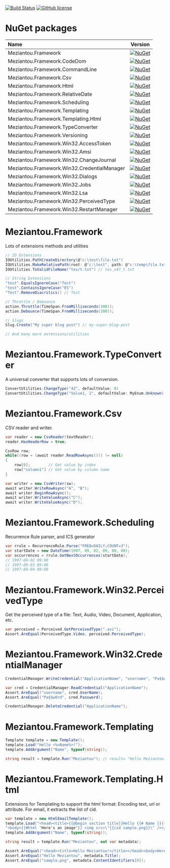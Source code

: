 [![Build Status](https://meziantou.visualstudio.com/GitHub%20projects/_apis/build/status/meziantou.Meziantou.Framework?branchName=master)](https://meziantou.visualstudio.com/GitHub%20projects/_build/latest?definitionId=41?branchName=master)
[![GitHub license](https://img.shields.io/github/license/meziantou/Meziantou.Framework.svg)](https://github.com/meziantou/Meziantou.Framework/blob/master/LICENSE)

# NuGet packages

| Name | Version |
| :--- | :---: | 
| Meziantou.Framework | [![NuGet](https://img.shields.io/nuget/v/Meziantou.Framework.svg)](https://www.nuget.org/packages/Meziantou.Framework/) |
| Meziantou.Framework.CodeDom | [![NuGet](https://img.shields.io/nuget/v/Meziantou.Framework.CodeDom.svg)](https://www.nuget.org/packages/Meziantou.Framework.CodeDom/) |
| Meziantou.Framework.CommandLine | [![NuGet](https://img.shields.io/nuget/v/Meziantou.Framework.CommandLine.svg)](https://www.nuget.org/packages/Meziantou.Framework.CommandLine/) |
| Meziantou.Framework.Csv | [![NuGet](https://img.shields.io/nuget/v/Meziantou.Framework.Csv.svg)](https://www.nuget.org/packages/Meziantou.Framework.Csv/) |
| Meziantou.Framework.Html | [![NuGet](https://img.shields.io/nuget/v/Meziantou.Framework.Html.svg)](https://www.nuget.org/packages/Meziantou.Framework.Html/) |
| Meziantou.Framework.RelativeDate | [![NuGet](https://img.shields.io/nuget/v/Meziantou.Framework.RelativeDate.svg)](https://www.nuget.org/packages/Meziantou.Framework.RelativeDate/) |
| Meziantou.Framework.Scheduling | [![NuGet](https://img.shields.io/nuget/v/Meziantou.Framework.Scheduling.svg)](https://www.nuget.org/packages/Meziantou.Framework.Scheduling/) |
| Meziantou.Framework.Templating | [![NuGet](https://img.shields.io/nuget/v/Meziantou.Framework.Templating.svg)](https://www.nuget.org/packages/Meziantou.Framework.Templating/) |
| Meziantou.Framework.Templating.Html | [![NuGet](https://img.shields.io/nuget/v/Meziantou.Framework.Templating.Html.svg)](https://www.nuget.org/packages/Meziantou.Framework.Templating.Html/) |
| Meziantou.Framework.TypeConverter | [![NuGet](https://img.shields.io/nuget/v/Meziantou.Framework.TypeConverter.svg)](https://www.nuget.org/packages/Meziantou.Framework.TypeConverter/) |
| Meziantou.Framework.Versioning | [![NuGet](https://img.shields.io/nuget/v/Meziantou.Framework.Versioning.svg)](https://www.nuget.org/packages/Meziantou.Framework.Versioning/) |
| Meziantou.Framework.Win32.AccessToken | [![NuGet](https://img.shields.io/nuget/v/Meziantou.Framework.Win32.AccessToken.svg)](https://www.nuget.org/packages/Meziantou.Framework.Win32.AccessToken/) |
| Meziantou.Framework.Win32.Amsi | [![NuGet](https://img.shields.io/nuget/v/Meziantou.Framework.Win32.Amsi.svg)](https://www.nuget.org/packages/Meziantou.Framework.Win32.Amsi/) |
| Meziantou.Framework.Win32.ChangeJournal | [![NuGet](https://img.shields.io/nuget/v/Meziantou.Framework.Win32.ChangeJournal.svg)](https://www.nuget.org/packages/Meziantou.Framework.Win32.ChangeJournal/) |
| Meziantou.Framework.Win32.CredentialManager | [![NuGet](https://img.shields.io/nuget/v/Meziantou.Framework.Win32.CredentialManager.svg)](https://www.nuget.org/packages/Meziantou.Framework.Win32.CredentialManager/) |
| Meziantou.Framework.Win32.Dialogs | [![NuGet](https://img.shields.io/nuget/v/Meziantou.Framework.Win32.Dialogs.svg)](https://www.nuget.org/packages/Meziantou.Framework.Win32.Dialogs/) |
| Meziantou.Framework.Win32.Jobs | [![NuGet](https://img.shields.io/nuget/v/Meziantou.Framework.Win32.Jobs.svg)](https://www.nuget.org/packages/Meziantou.Framework.Win32.Jobs/) |
| Meziantou.Framework.Win32.Lsa | [![NuGet](https://img.shields.io/nuget/v/Meziantou.Framework.Win32.Lsa.svg)](https://www.nuget.org/packages/Meziantou.Framework.Win32.Lsa/) |
| Meziantou.Framework.Win32.PerceivedType | [![NuGet](https://img.shields.io/nuget/v/Meziantou.Framework.Win32.PerceivedType.svg)](https://www.nuget.org/packages/Meziantou.Framework.Win32.PerceivedType/) |
| Meziantou.Framework.Win32.RestartManager | [![NuGet](https://img.shields.io/nuget/v/Meziantou.Framework.Win32.RestartManager.svg)](https://www.nuget.org/packages/Meziantou.Framework.Win32.RestartManager/) |

# Meziantou.Framework

Lots of extensions methods and utilities

````csharp
// IO Extensions
IOUtilities.PathCreateDirectory(@"c:\test\file.txt")
IOUtilities.MakeRelativePath(root: @"c:\test", path: @"c:\temp\file.txt") // ..\temp\file.txt
IOUtilities.ToValidFileName("tes/t.txt") // tes_x47_t.txt

// String Extensions
"test".EqualsIgnoreCase("Test")
"test".ContainsIgoreCase("ES")
"Tést".RemoveDiacritics() // Test

// Throttle / Debounce
action.Throttle(TimeSpan.FromMilliseconds(300));
action.Debounce(TimeSpan.FromMilliseconds(300));

// Slugs
Slug.Create("My super blog post") // my-super-blog-post

// And many more extensions/utilities
````

# Meziantou.Framework.TypeConverter

A universal converter that supports lots of conversion.

````csharp
ConvertUtilities.ChangeType("42", defaultValue: 0)
ConvertUtilities.ChangeType("Value1, 2", defaultValue: MyEnum.Unknown)
````

# Meziantou.Framework.Csv

CSV reader and writer.

````csharp
var reader = new CsvReader(textReader);
reader.HasHeaderRow = true;

CsvRow row;
while((row = (await reader.ReadRowAsync())) != null)
{
    row[0];        // Get value by index
    row["column1"] // Get value by column name
}
````

````csharp
var writer = new CsvWriter(sw);
await writer.WriteRowAsync("A", "B");
await writer.BeginRowAsync();
await writer.WriteValueAsync("C");
await writer.WriteValueAsync("D");
````

# Meziantou.Framework.Scheduling

Recurrence Rule parser, and ICS generator

````csharp
var rrule = RecurrenceRule.Parse("FREQ=DAILY;COUNT=3");
var startDate = new DateTime(1997, 09, 02, 09, 00, 00);
var occurrences = rrule.GetNextOccurrences(startDate);
// 1997-09-02 09:00
// 1997-09-03 09:00
// 1997-09-04 09:00
````

# Meziantou.Framework.Win32.PerceivedType

Get the perceived type of a file: Text, Audio, Video, Document, Application, etc. 

````csharp
var perceived = Perceived.GetPerceivedType(".avi");
Assert.AreEqual(PerceivedType.Video, perceived.PerceivedType);
````

# Meziantou.Framework.Win32.CredentialManager

````csharp
CredentialManager.WriteCredential("ApplicationName", "username", "Pa$$w0rd", CredentialPersistence.Session);

var cred = CredentialManager.ReadCredential("ApplicationName");
Assert.AreEqual("username", cred.UserName);
Assert.AreEqual("Pa$$w0rd", cred.Password);

CredentialManager.DeleteCredential("ApplicationName");
````

# Meziantou.Framework.Templating

````csharp
Template template = new Template();
template.Load("Hello <%=Name%>!");
template.AddArgument("Name", typeof(string));

string result = template.Run("Meziantou"); // result= "Hello Meziantou!"
````

# Meziantou.Framework.Templating.Html

Extensions for Templating to support the html format: Encoding text, url or attribute. For email, it extracts the list of cid.

````csharp
var template = new HtmlEmailTemplate();
template.Load("<head><title>{{@begin section title}}Hello {{# Name }}{{@end section}}!</title></head>" +
"<body>{{#html "Here's an image"}} <img src=\"{{cid sample.png}}\" /></body>");
template.AddArgument("Name", typeof(string));

string result = template.Run("Meziantou", out var metadata);

Assert.AreEqual("<head><title>Hello Meziantou!</title></head><body>Here's an image <img src=\"cid:sample.png\"/></body>", result);
Assert.AreEqual("Hello Meziantou", metadata.Title);
Assert.AreEqual("sample.png", metadata.ContentIdentifiers[0]);
````
